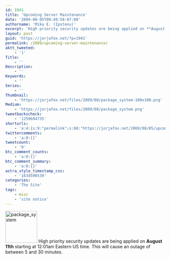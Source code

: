 ```yaml
---
id: 1941
title: 'Upcoming Server Maintenance'
date: '2009-08-05T09:49:58-07:00'
authorname: 'Mika E. (Ipstenu)'
excerpt: 'High priority security updates are being applied on **August 11th** starting at 12:01am Eastern US time.  This will cause an outage of between 5 and 30 minutes.'
layout: post
guid: 'https://jorjafox.net/?p=1941'
permalink: /2009/upcoming-server-maintenance/
aktt_tweeted:
    - '1'
Title:
    - ''
Description:
    - ''
Keywords:
    - ''
Series:
    - ''
Thumbnail:
    - 'https://jorjafox.net/files/2009/08/package_system-100x100.png'
Medium:
    - 'https://jorjafox.net/files/2009/08/package_system.png'
tweetbackscheck:
    - '1259694735'
shorturls:
    - 'a:4:{s:9:"permalink";s:60:"https://jorjafox.net/2009/08/05/upcoming-server-maintenance/";s:7:"tinyurl";s:26:"http://tinyurl.com/ykvyhmw";s:4:"isgd";s:18:"http://is.gd/52W6c";s:5:"bitly";s:19:"http://bit.ly/VEoY1";}'
twittercomments:
    - 'a:0:{}'
tweetcount:
    - '0'
btc_comment_counts:
    - 'a:0:{}'
btc_comment_summary:
    - 'a:0:{}'
astra_style_timestamp_css:
    - '1634590539'
categories:
    - 'The Site'
tags:
    - misc
    - 'site notice'
---
```


<img src="//static.jorjafox.net/wordpress/2009/08/package_system-100x100.png" alt="package_system" title="package_system" width="100" height="100" class="alignleft size-thumbnail wp-image-1942" /> High priority security updates are being applied on **August 11th** starting at 12:01am Eastern US time.  This will cause an outage of between 5 and 30 minutes.
